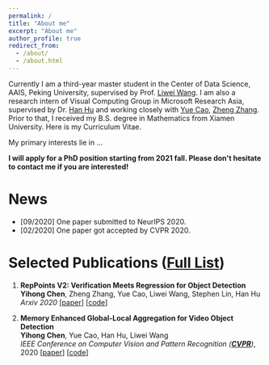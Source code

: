 ```yaml
---
permalink: /
title: "About me"
excerpt: "About me"
author_profile: true
redirect_from: 
  - /about/
  - /about.html
---
```


Currently I am a third-year master student in the Center of Data Science, AAIS, Peking University, supervised by Prof.  [Liwei Wang](http://www.liweiwang-pku.com/). I am also a research intern of Visual Computing Group in Microsoft Research Asia, supervised by Dr. [Han Hu](https://ancientmooner.github.io/) and working closely with [Yue Cao](http://yue-cao.me/), [Zheng Zhang](https://stupidzz.github.io/). Prior to that, I received my B.S. degree in Mathematics from Xiamen University. Here is my Curriculum Vitae.

My primary interests lie in ...

<strong>I will apply for a PhD position starting from 2021 fall. Please don't hesitate to contact me if you are interested! </strong>

News
======

- [09/2020] One paper submitted to NeurIPS 2020.
- [02/2020] One paper got accepted by CVPR 2020.

Selected Publications ([Full List](https://scalsol.github.io/publications))
======

1. <strong>RepPoints V2: Verification Meets Regression for Object Detection</strong>  
   <strong>Yihong Chen</strong>, Zheng Zhang, Yue Cao, Liwei Wang, Stephen Lin, Han Hu  
   <i>Arxiv 2020</i> [[paper](https://arxiv.org/abs/2007.08508)] [[code](https://github.com/Scalsol/RepPointsV2)]

2. <strong>Memory Enhanced Global-Local Aggregation for Video Object Detection</strong>  
   <strong>Yihong Chen</strong>, Yue Cao, Han Hu, Liwei Wang  
   <i>IEEE Conference on Computer Vision and Pattern Recognition ([<strong>CVPR</strong>](http://cvpr2020.thecvf.com/))</i>, 2020 [[paper](https://arxiv.org/abs/2003.12063)] [[code](https://github.com/Scalsol/mega.pytorch)]